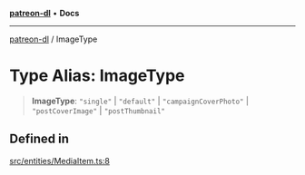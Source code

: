 [**patreon-dl**](../README.md) • **Docs**

***

[patreon-dl](../README.md) / ImageType

# Type Alias: ImageType

> **ImageType**: `"single"` \| `"default"` \| `"campaignCoverPhoto"` \| `"postCoverImage"` \| `"postThumbnail"`

## Defined in

[src/entities/MediaItem.ts:8](https://github.com/patrickkfkan/patreon-dl/blob/29c94231b23a7a4c79dabb0a793bbd02deb02932/src/entities/MediaItem.ts#L8)
